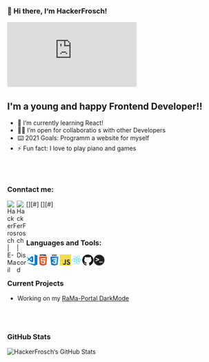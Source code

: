 ### 👋 Hi there, I‘m HackerFrosch!

[![Discord](https://img.shields.io/website?label=Discord&style=flat&color=5865F2&logo=discord&url=https%3A%2F%discord.com)](https://discord.com)


## I'm a young and happy Frontend Developer!!

- 📖 I‘m currently learning React!
- 👫🏻 I’m open for collaboratio s with other Developers
- ⌨️ 2021 Goals: Programm a website for myself
- ⚡ Fun fact: I love to play piano and games

<br />
<br />

### Conntact me:

[<img align="left" alt="HackerFrosch | E-Mail" width="22px" src="https://cdn.jsdelivr.net/npm/simple-icons@v3/icons/mail.svg" />][#]
[<img align="left" alt="HackerFrosch | Discord" width="22px" src="https://cdn.jsdelivr.net/npm/simple-icons@v3/icons/discord.svg" />][#]

<br />
<br />

### Languages and Tools:

<img align="left" alt="Visual Studio Code" width="26px" src="https://raw.githubusercontent.com/github/explore/80688e429a7d4ef2fca1e82350fe8e3517d3494d/topics/visual-studio-code/visual-studio-code.png" />
<img align="left" alt="HTML5" width="26px" src="https://raw.githubusercontent.com/github/explore/80688e429a7d4ef2fca1e82350fe8e3517d3494d/topics/html/html.png" />
<img align="left" alt="CSS3" width="26px" src="https://raw.githubusercontent.com/github/explore/80688e429a7d4ef2fca1e82350fe8e3517d3494d/topics/css/css.png" />
<img align="left" alt="JavaScript" width="26px" src="https://raw.githubusercontent.com/github/explore/80688e429a7d4ef2fca1e82350fe8e3517d3494d/topics/javascript/javascript.png" />
<img align="left" alt="React" width="26px" src="https://raw.githubusercontent.com/github/explore/80688e429a7d4ef2fca1e82350fe8e3517d3494d/topics/react/react.png" />
<img align="left" alt="GitHub" width="26px" src="https://raw.githubusercontent.com/github/explore/78df643247d429f6cc873026c0622819ad797942/topics/github/github.png" />
<img align="left" alt="Terminal" width="26px" src="https://raw.githubusercontent.com/github/explore/80688e429a7d4ef2fca1e82350fe8e3517d3494d/topics/terminal/terminal.png" />

<br />
<br />

### Current Projects

- Working on my [RaMa-Portal DarkMode](https://github.com/HackerFrosch/Rama-Portal-DarkMode)

<br />
<br />

### GitHub Stats
<img align="left" alt="HackerFrosch‘s GitHub Stats" src="https://github-readme-stats.codestackr.vercel.app/api?username=HackerFrosch&show_icons=true&hide_border=true" />

